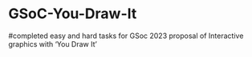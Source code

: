 # GSoC-You-Draw-It

#completed easy and hard tasks for GSoc 2023 proposal of Interactive graphics with ‘You Draw It’ 

